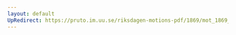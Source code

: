 ```yaml
---
layout: default
UpRedirect: https://pruto.im.uu.se/riksdagen-motions-pdf/1869/mot_1869__ak__103/mot_1869__ak__103-002.pdf
---
```

